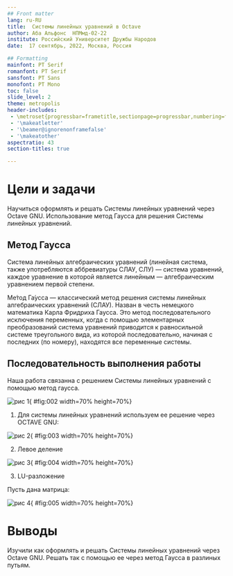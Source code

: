 ```yaml
---
## Front matter
lang: ru-RU
title:  Системы линейных уравнений в Octave
author: Аба Альфонс  НПМмд-02-22
institute: Российский Университет Дружбы Народов
date:  17 сентябрь, 2022, Москва, Россия

## Formatting
mainfont: PT Serif
romanfont: PT Serif
sansfont: PT Sans
monofont: PT Mono
toc: false
slide_level: 2
theme: metropolis
header-includes: 
 - \metroset{progressbar=frametitle,sectionpage=progressbar,numbering=fraction}
 - '\makeatletter'
 - '\beamer@ignorenonframefalse'
 - '\makeatother'
aspectratio: 43
section-titles: true

---
```


# Цели и задачи

Научиться оформлять и решать Системы линейных уравнений через Octave GNU.
Использование метод Гаусса для решения Системы линейных уравнений.

## Метод Гаусса

Система линейных алгебраических уравнений (линейная система, также употребляются аббревиатуры СЛАУ, СЛУ) — система уравнений, каждое уравнение в которой является линейным — алгебраическим уравнением первой степени.

Ме́тод Га́усса — классический метод решения системы линейных алгебраических уравнений (СЛАУ). Назван в честь немецкого математика Карла Фридриха Гаусса. Это метод последовательного исключения переменных, когда с помощью элементарных преобразований система уравнений приводится к равносильной системе треугольного вида, из которой последовательно, начиная с последних (по номеру), находятся все переменные системы.

## Последовательность выполнения работы

Наша работа связанна с решением Системы линейных уравнений с помощью метод гаусса.

![рис 1](image/4.png){ #fig:002 width=70% height=70%}

1. Для системы линейных уравнений используем ее решение через OCTAVE GNU:

![рис 2](image/1.png){ #fig:003 width=70% height=70%}

2. Левое деление

![рис 3](image/1.png){ #fig:004 width=70% height=70%}

3. LU-разложение

Пусть дана матрица:

![рис 4](image/2.png){ #fig:005 width=70% height=70%}

# Выводы

Изучили как оформлять и решать Системы линейных уравнений через Octave GNU. Решать так с помощью ее через метод Гаусса в разлиных путьям.
